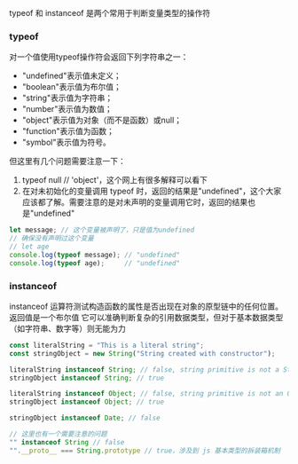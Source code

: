 typeof 和 instanceof 是两个常用于判断变量类型的操作符
### typeof
对一个值使用typeof操作符会返回下列字符串之一： 
- "undefined"表示值未定义； 
- "boolean"表示值为布尔值； 
- "string"表示值为字符串； 
- "number"表示值为数值； 
- "object"表示值为对象（而不是函数）或null； 
- "function"表示值为函数； 
- "symbol"表示值为符号。 

但这里有几个问题需要注意一下：

1. typeof null // 'object'，这个网上有很多解释可以看下
2. 在对未初始化的变量调用 typeof 时，返回的结果是"undefined"，这个大家应该都了解。需要注意的是对未声明的变量调用它时，返回的结果也是"undefined"
``` javascript
let message; // 这个变量被声明了，只是值为undefined
// 确保没有声明过这个变量 
// let age 
console.log(typeof message); // "undefined" 
console.log(typeof age);     // "undefined"
```

### instanceof
instanceof 运算符测试构造函数的属性是否出现在对象的原型链中的任何位置。返回值是一个布尔值
它可以准确判断复杂的引用数据类型，但对于基本数据类型（如字符串、数字等）则无能为力
``` javascript
const literalString = "This is a literal string";
const stringObject = new String("String created with constructor");

literalString instanceof String; // false, string primitive is not a String
stringObject instanceof String; // true

literalString instanceof Object; // false, string primitive is not an Object
stringObject instanceof Object; // true

stringObject instanceof Date; // false

// 这里也有一个需要注意的问题
"" instanceof String // false
"".__proto__ === String.prototype // true，涉及到 js 基本类型的拆装箱机制
```